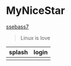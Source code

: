 # MyNiceStar
[ssebass7](https://github.com/search?q=ssebass7)

> Linux is love

splash | login
-------|-------
![]() | ![]()